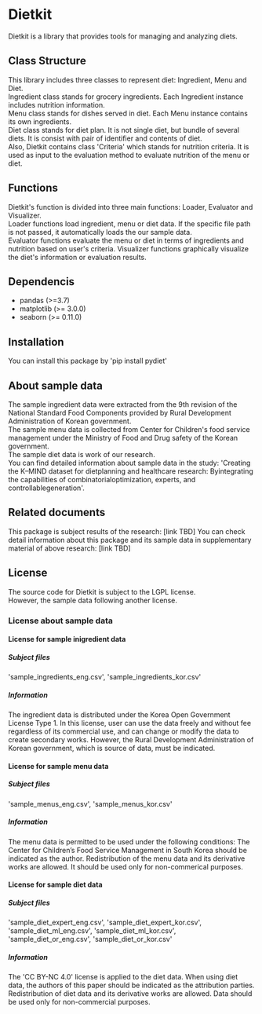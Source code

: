 # Dietkit
Dietkit is a library that provides tools for managing and analyzing diets.

## Class Structure
This library includes three classes to represent diet: Ingredient, Menu and Diet.  
Ingredient class stands for grocery ingredients. Each Ingredient instance includes nutrition information.  
Menu class stands for dishes served in diet. Each Menu instance contains its own ingredients.  
Diet class stands for diet plan. It is not single diet, but bundle of several diets. It is consist with pair of identifier and contents of diet.  
Also, Dietkit contains class 'Criteria' which stands for nutrition criteria. It is used as input to the evaluation method to evaluate nutrition of the menu or diet.

## Functions
Dietkit's function is divided into three main functions: Loader, Evaluator and Visualizer.  
Loader functions load ingredient, menu or diet data. If the specific file path is not passed, it automatically loads the our sample data.  
Evaluator functions evaluate the menu or diet in terms of ingredients and nutrition based on user's criteria.
Visualizer functions graphically visualize the diet's information or evaluation results.

## Dependencis
 * pandas (>=3.7)
 * matplotlib (>= 3.0.0)
 * seaborn (>= 0.11.0)

## Installation
You can install this package by 'pip install pydiet'

## About sample data
The sample ingredient data were extracted from the 9th revision of the National Standard Food Components provided by Rural Development Administration of Korean government.  
The sample menu data is collected from Center for Children's food service management under the Ministry of Food and Drug safety of the Korean government.  
The sample diet data is work of our research.  
You can find detailed information about sample data in the study: 'Creating the K–MIND dataset for dietplanning and healthcare research: Byintegrating the capabilities of combinatorialoptimization, experts, and controllablegeneration'.

## Related documents
This package is subject results of the research: [link TBD]
You can check detail information about this package and its sample data in supplementary material of above research: [link TBD]

## License
The source code for Dietkit is subject to the LGPL license.  
However, the sample data following another license.

### License about sample data
#### License for sample inigredient data
##### Subject files
'sample_ingredients_eng.csv', 'sample_ingredients_kor.csv'
##### Information
The ingredient data is distributed under the Korea Open Government License Type 1. In this license, user can use the data freely and without fee regardless of its commercial use, and can change or modify the data to create secondary works. However, the Rural Development Administration of Korean government, which is source of data, must be indicated.

#### License for sample menu data
##### Subject files
'sample_menus_eng.csv', 'sample_menus_kor.csv'
##### Information
The menu data is permitted to be used under the following conditions: The Center for Children’s Food Service Management in South Korea should be indicated as the author. Redistribution of the menu data and its derivative works are allowed. It should be used only for non-commerical purposes.

#### License for sample diet data
##### Subject files
'sample_diet_expert_eng.csv', 'sample_diet_expert_kor.csv', 'sample_diet_ml_eng.csv', 'sample_diet_ml_kor.csv', 'sample_diet_or_eng.csv', 'sample_diet_or_kor.csv'

##### Information
The 'CC BY-NC 4.0' license is applied to the diet data. When using diet data, the authors of this paper should be indicated as the attribution parties. Redistribution of diet data and its derivative works are allowed. Data should be used only for non-commercial purposes.
